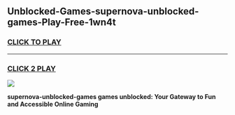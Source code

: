 
## Unblocked-Games-supernova-unblocked-games-Play-Free-1wn4t
<h3>
<a href="https://premium76.site?title=supernova-unblocked-games&ref=18A1">CLICK TO PLAY</a></h3>
<hr>

<h3>
<a href="https://premium76.site?title=supernova-unblocked-games&ref=18A1">CLICK 2 PLAY</a>
  
</h3>

<a href="https://premium76.site?title=supernova-unblocked-games&ref=18A1"><img src="https://clearcache.store/games.png"></a>


**supernova-unblocked-games games unblocked: Your Gateway to Fun and Accessible Online Gaming**
